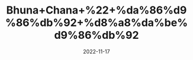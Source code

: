 ---
title: 'Bhuna+Chana+%22+%da%86%d9%86%db%92+%d8%a8%da%be%d9%86%db%92'
date: '2022-11-17' 
metatag: '' 
inventory: '0' 
draft: false 
# meta description 
shortDescripton: 'Roasted+Black+Gram+%22+It+controls+diabetes+and+blood+sugar+levels+and+maintains+healthy+bones'
description: 'Dry+Fruit+%da%88%d8%b1%d8%a7%d8%a6%db%8c+%d9%81%d8%b1%d9%88%d8%aa'
longdescription: ''
tags: ''
brand: ''
subCategory: ''
unit: '250 gm-Pk'
sellCount: '0'
featured: True
# product Price
price: '100.0'
# Product Short Description
shortDescription: 'Roasted+Black+Gram+%22+It+controls+diabetes+and+blood+sugar+levels+and+maintains+healthy+bones'
productID: 'CACEE05A-1E25-ED11-9968-005056B3A416'
type: 'products'
category: 'Dry+Fruit+%da%88%d8%b1%d8%a7%d8%a6%db%8c+%d9%81%d8%b1%d9%88%d8%aa' 
thumnailproduct: 'https://eraconnect.blob.core.windows.net/product-images/aminsaddiquidawakhana/CACEE05A-1E25-ED11-9968-005056B3A416.webp' 
images:
  - image: 'https://eraconnect.blob.core.windows.net/product-images/aminsaddiquidawakhana/CACEE05A-1E25-ED11-9968-005056B3A416.webp'  
Variants:
---
